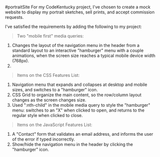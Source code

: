 #portraitSite
For my CodeKentucky project, I've chosen to create a mock website to display my portrait sketches, sell prints, and accept commission requests.

I've satisfied the requirements by adding the following to my project:

> Two "mobile first" media queries: 

1) Changes the layout of the navigation menu in the header from a standard layout to an interactive "hamburger" menu with a couple animations, when the screen size reaches a typical mobile device width (768px).
2)

> Items on the CSS Features List:

1) Navigation menu that expands and collapses at desktop and mobile sizes, and switches to a "hamburger" icon.
2) CSS Grid to organize the main content, so the row/column layout changes as the screen changes size.
3) Used ":nth-child" in the mobile media query to style the "hamburger" menu: switches to an "X" when clicked to open, and returns to the regular style when clicked to close.

>Items on the JavaScript Features List:
1) A "Contact" form that validates an email address, and informs the user of the error if typed incorrectly.
2) Show/hide the navigation menu in the header by clicking the "hamburger" icon.